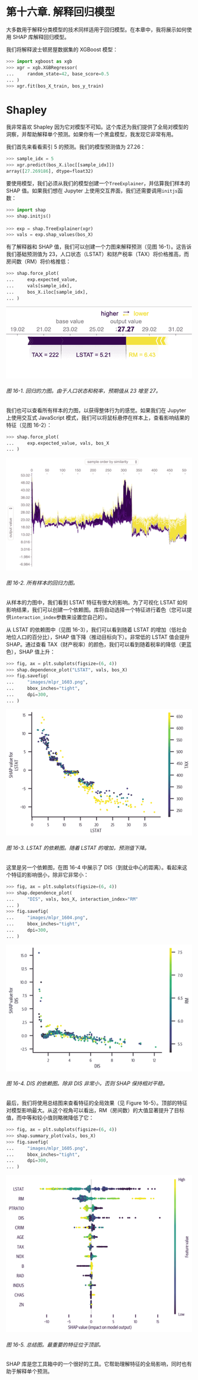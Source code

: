 # 第十六章\. 解释回归模型

大多数用于解释分类模型的技术同样适用于回归模型。在本章中，我将展示如何使用 SHAP 库解释回归模型。

我们将解释波士顿房屋数据集的 XGBoost 模型：

```py
>>> import xgboost as xgb
>>> xgr = xgb.XGBRegressor(
...     random_state=42, base_score=0.5
... )
>>> xgr.fit(bos_X_train, bos_y_train)
```

# Shapley

我非常喜欢 Shapley 因为它对模型不可知。这个库还为我们提供了全局对模型的洞察，并帮助解释单个预测。如果你有一个黑盒模型，我发现它非常有用。

我们首先来看看索引 5 的预测。我们的模型预测值为 27.26：

```py
>>> sample_idx = 5
>>> xgr.predict(bos_X.iloc[[sample_idx]])
array([27.269186], dtype=float32)
```

要使用模型，我们必须从我们的模型创建一个`TreeExplainer`，并估算我们样本的 SHAP 值。如果我们想在 Jupyter 上使用交互界面，我们还需要调用`initjs`函数：

```py
>>> import shap
>>> shap.initjs()

>>> exp = shap.TreeExplainer(xgr)
>>> vals = exp.shap_values(bos_X)
```

有了解释器和 SHAP 值，我们可以创建一个力图来解释预测（见图 16-1）。这告诉我们基础预测值为 23，人口状态（LSTAT）和财产税率（TAX）将价格推高，而房间数（RM）将价格推低：

```py
>>> shap.force_plot(
...     exp.expected_value,
...     vals[sample_idx],
...     bos_X.iloc[sample_idx],
... )
```

![回归的力图。由于人口状态和税率，预期值从 23 增至 27。](img/mlpr_1601.png)

###### 图 16-1\. 回归的力图。由于人口状态和税率，预期值从 23 增至 27。

我们也可以查看所有样本的力图，以获得整体行为的感觉。如果我们在 Jupyter 上使用交互式 JavaScript 模式，我们可以将鼠标悬停在样本上，查看影响结果的特征（见图 16-2）：

```py
>>> shap.force_plot(
...     exp.expected_value, vals, bos_X
... )
```

![所有样本的回归力图。](img/mlpr_1602.png)

###### 图 16-2\. 所有样本的回归力图。

从样本的力图中，我们看到 LSTAT 特征有很大的影响。为了可视化 LSTAT 如何影响结果，我们可以创建一个依赖图。库将自动选择一个特征进行着色（您可以提供`interaction_index`参数来设置您自己的）。

从 LSTAT 的依赖图中（见图 16-3），我们可以看到随着 LSTAT 的增加（低社会地位人口的百分比），SHAP 值下降（推动目标向下）。非常低的 LSTAT 值会提升 SHAP。通过查看 TAX（财产税率）的颜色，我们可以看到随着税率的降低（更蓝色），SHAP 值上升：

```py
>>> fig, ax = plt.subplots(figsize=(6, 4))
>>> shap.dependence_plot("LSTAT", vals, bos_X)
>>> fig.savefig(
...     "images/mlpr_1603.png",
...     bbox_inches="tight",
...     dpi=300,
... )
```

![LSTAT 的依赖图。随着 LSTAT 的增加，预测值下降。](img/mlpr_1603.png)

###### 图 16-3\. LSTAT 的依赖图。随着 LSTAT 的增加，预测值下降。

这里是另一个依赖图，在图 16-4 中展示了 DIS（到就业中心的距离）。看起来这个特征的影响很小，除非它非常小：

```py
>>> fig, ax = plt.subplots(figsize=(6, 4))
>>> shap.dependence_plot(
...     "DIS", vals, bos_X, interaction_index="RM"
... )
>>> fig.savefig(
...     "images/mlpr_1604.png",
...     bbox_inches="tight",
...     dpi=300,
... )
```

![DIS 的依赖图。除非 DIS 非常小，否则 SHAP 保持相对平缓。](img/mlpr_1604.png)

###### 图 16-4\. DIS 的依赖图。除非 DIS 非常小，否则 SHAP 保持相对平稳。

最后，我们将使用总结图来查看特征的全局效果（见 Figure 16-5）。顶部的特征对模型影响最大。从这个视角可以看出，RM（房间数）的大值显著提升了目标值，而中等和较小值则略微降低了它：

```py
>>> fig, ax = plt.subplots(figsize=(6, 4))
>>> shap.summary_plot(vals, bos_X)
>>> fig.savefig(
...     "images/mlpr_1605.png",
...     bbox_inches="tight",
...     dpi=300,
... )
```

![总结图。最重要的特征位于顶部。](img/mlpr_1605.png)

###### 图 16-5\. 总结图。最重要的特征位于顶部。

SHAP 库是您工具箱中的一个很好的工具。它帮助理解特征的全局影响，同时也有助于解释单个预测。
